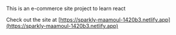 This is an e-commerce site project to learn react

Check out the site at [https://sparkly-maamoul-1420b3.netlify.app](https://sparkly-maamoul-1420b3.netlify.app)
